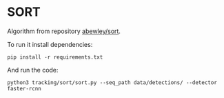 SORT
=====

Algorithm from repository [abewley/sort](https://github.com/abewley/sort).

To run it install dependencies:

```
pip install -r requirements.txt
```

And run the code:

```
python3 tracking/sort/sort.py --seq_path data/detections/ --detector faster-rcnn
```
